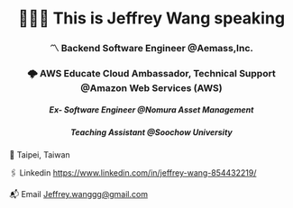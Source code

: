 <h1 align="center">🧑🏻‍💻 This is Jeffrey Wang speaking</h1>
<h3 align="center">〽️ Backend Software Engineer @Aemass,Inc.</h3>
<h3 align="center">🌩️ AWS Educate Cloud Ambassador, Technical Support @Amazon Web Services (AWS)</h3>
<h5 align="center">Ex- Software Engineer @Nomura Asset Management</h5>
<h5 align="center">Teaching Assistant @Soochow University</h5>

📍 Taipei, Taiwan

🖇 Linkedin https://www.linkedin.com/in/jeffrey-wang-854432219/

📬 Email Jeffrey.wanggg@gmail.com
